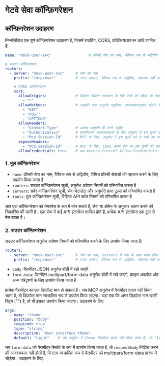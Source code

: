 # गेटवे सेवा कॉन्फ़िगरेशन

## कॉन्फ़िगरेशन उदाहरण

निम्नलिखित एक पूर्ण कॉन्फ़िगरेशन उदाहरण है, जिसमें राउटिंग, CORS, प्रतिक्रिया प्रबंधन आदि शामिल हैं:

```yaml
name: "mock-user-svc"                 # प्रॉक्सी सेवा का नाम, वैश्विक रूप से अद्वितीय

# राउटर कॉन्फ़िगरेशन
routers:
  - server: "mock-user-svc"     # सेवा का नाम
    prefix: "/mcp/user"         # राउट उपसर्ग, वैश्विक रूप से अद्वितीय, दोहराया नहीं जा सकता, सेवा या डोमेन+मॉड्यूल के अनुसार अलग करने की सिफारिश की जाती है

    # CORS कॉन्फ़िगरेशन
    cors:
      allowOrigins:             # विकास परीक्षण वातावरण के लिए सभी को खोला जा सकता है, प्रोडक्शन के लिए आवश्यकतानुसार खोलना सबसे अच्छा है। (अधिकांश MCP क्लाइंट को CORS की आवश्यकता नहीं होती है)
        - "*"
      allowMethods:             # अनुमति प्राप्त अनुरोध पद्धतियां, आवश्यकतानुसार खोलें। MCP (SSE और Streamable) के लिए आमतौर पर केवल इन 3 विधियों की आवश्यकता होती है
        - "GET"
        - "POST"
        - "OPTIONS"
      allowHeaders:
        - "Content-Type"        # अवश्य अनुमति दी जानी चाहिए
        - "Authorization"       # प्रमाणीकरण आवश्यकताओं के लिए अनुरोध में इस कुंजी को ले जाने का समर्थन करने की आवश्यकता है
        - "Mcp-Session-Id"      # MCP के लिए, अनुरोध में इस कुंजी को ले जाने का समर्थन करना आवश्यक है, अन्यथा Streamable HTTP सामान्य रूप से उपयोग नहीं किया जा सकता
      exposeHeaders:
        - "Mcp-Session-Id"      # MCP के लिए, CORS सक्षम होने पर इस कुंजी को उजागर करना आवश्यक है, अन्यथा Streamable HTTP सामान्य रूप से उपयोग नहीं किया जा सकता
      allowCredentials: true    # क्या Access-Control-Allow-Credentials: true यह हेडर जोड़ना है
```

### 1. मूल कॉन्फ़िगरेशन

- `name`: प्रॉक्सी सेवा का नाम, वैश्विक रूप से अद्वितीय, विभिन्न प्रॉक्सी सेवाओं की पहचान करने के लिए उपयोग किया जाता है
- `routers`: राउटर कॉन्फ़िगरेशन सूची, अनुरोध अग्रेषण नियमों को परिभाषित करता है
- `servers`: सर्वर कॉन्फ़िगरेशन सूची, सेवा मेटाडेटा और अनुमति प्राप्त टूल्स को परिभाषित करता है
- `tools`: टूल कॉन्फ़िगरेशन सूची, विशिष्ट API कॉल नियमों को परिभाषित करता है

आप एक कॉन्फ़िगरेशन को नेमस्पेस के रूप में मान सकते हैं, सेवा या डोमेन के अनुसार अलग करने की सिफारिश की जाती है। एक सेवा में कई API इंटरफेस शामिल होते हैं, प्रत्येक API इंटरफेस एक टूल से मेल खाता है।

### 2. राउटर कॉन्फ़िगरेशन

राउटर कॉन्फ़िगरेशन अनुरोध अग्रेषण नियमों को परिभाषित करने के लिए उपयोग किया जाता है:

```yaml
routers:
  - server: "mock-user-svc"     # सेवा का नाम, servers में नाम के साथ संगत होना चाहिए
    prefix: "/mcp/user"         # राउट उपसर्ग, वैश्विक रूप से अद्वितीय, दोहराया नहीं जा सकता
```

- `body`: पैरामीटर JSON अनुरोध बॉडी में रखे जाएंगे
- `form-data`: पैरामीटर multipart/form-data अनुरोध बॉडी में रखे जाएंगे, फ़ाइल अपलोड और अन्य परिदृश्यों के लिए उपयोग किया जाता है

प्रत्येक पैरामीटर का एक डिफ़ॉल्ट मान हो सकता है। जब MCP अनुरोध में पैरामीटर प्रदान नहीं किया जाता है, तो डिफ़ॉल्ट मान स्वचालित रूप से उपयोग किया जाएगा। यहां तक कि अगर डिफ़ॉल्ट मान खाली स्ट्रिंग ("") है, तो भी इसका उपयोग किया जाएगा। उदाहरण के लिए:

```yaml
args:
  - name: "theme"
    position: "body"
    required: true
    type: "string"
    description: "User interface theme"
    default: "light"    # जब अनुरोध में theme पैरामीटर प्रदान नहीं किया जाता है, तो "light" को डिफ़ॉल्ट मान के रूप में उपयोग किया जाएगा
```

जब `form-data` को पैरामीटर स्थिति के रूप में उपयोग किया जाता है, तो `requestBody` निर्दिष्ट करने की आवश्यकता नहीं होती है, सिस्टम स्वचालित रूप से पैरामीटर को multipart/form-data प्रारूप में जोड़ेगा। उदाहरण के लिए: 
